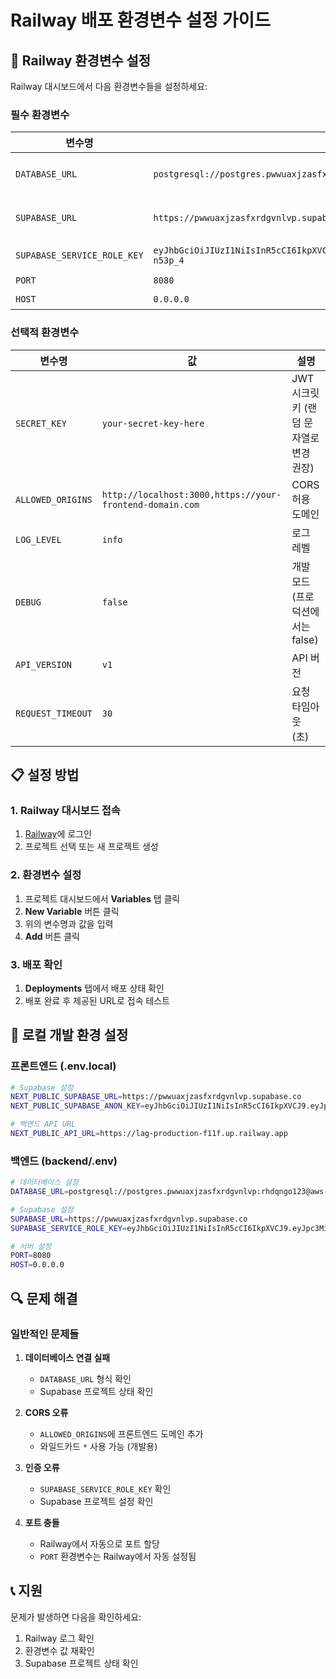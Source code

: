 # Railway 배포 환경변수 설정 가이드

## 🚀 Railway 환경변수 설정

Railway 대시보드에서 다음 환경변수들을 설정하세요:

### 필수 환경변수

| 변수명 | 값 | 설명 |
|--------|-----|------|
| `DATABASE_URL` | `postgresql://postgres.pwwuaxjzasfxrdgvnlvp:rhdqngo123@aws-0-ap-southeast-1.pooler.supabase.com:6543/postgres` | Supabase PostgreSQL 연결 문자열 |
| `SUPABASE_URL` | `https://pwwuaxjzasfxrdgvnlvp.supabase.co` | Supabase 프로젝트 URL |
| `SUPABASE_SERVICE_ROLE_KEY` | `eyJhbGciOiJIUzI1NiIsInR5cCI6IkpXVCJ9.eyJpc3MiOiJzdXBhYmFzZSIsInJlZiI6InB3d3VheGp6YXNmeHJkZ3ZubHZwIiwicm9sZSI6InNlcnZpY2Vfcm9sZSIsImlhdCI6MTc1MzQyNzE1NSwiZXhwIjoyMDY5MDAzMTU1fQ.x75cMmgfavTUtdNvokKag2xuQOnpKGoyICVl-n53p_4` | Supabase 서비스 롤 키 |
| `PORT` | `8080` | 서버 포트 |
| `HOST` | `0.0.0.0` | 서버 호스트 |

### 선택적 환경변수

| 변수명 | 값 | 설명 |
|--------|-----|------|
| `SECRET_KEY` | `your-secret-key-here` | JWT 시크릿 키 (랜덤 문자열로 변경 권장) |
| `ALLOWED_ORIGINS` | `http://localhost:3000,https://your-frontend-domain.com` | CORS 허용 도메인 |
| `LOG_LEVEL` | `info` | 로그 레벨 |
| `DEBUG` | `false` | 개발 모드 (프로덕션에서는 false) |
| `API_VERSION` | `v1` | API 버전 |
| `REQUEST_TIMEOUT` | `30` | 요청 타임아웃 (초) |

## 📋 설정 방법

### 1. Railway 대시보드 접속
1. [Railway](https://railway.app)에 로그인
2. 프로젝트 선택 또는 새 프로젝트 생성

### 2. 환경변수 설정
1. 프로젝트 대시보드에서 **Variables** 탭 클릭
2. **New Variable** 버튼 클릭
3. 위의 변수명과 값을 입력
4. **Add** 버튼 클릭

### 3. 배포 확인
1. **Deployments** 탭에서 배포 상태 확인
2. 배포 완료 후 제공된 URL로 접속 테스트

## 🔧 로컬 개발 환경 설정

### 프론트엔드 (.env.local)
```bash
# Supabase 설정
NEXT_PUBLIC_SUPABASE_URL=https://pwwuaxjzasfxrdgvnlvp.supabase.co
NEXT_PUBLIC_SUPABASE_ANON_KEY=eyJhbGciOiJIUzI1NiIsInR5cCI6IkpXVCJ9.eyJpc3MiOiJzdXBhYmFzZSIsInJlZiI6InB3d3VheGp6YXNmeHJkZ3ZubHZwIiwicm9sZSI6ImFub24iLCJpYXQiOjE3NTM0MjcxNTUsImV4cCI6MjA2OTAwMzE1NX0.q7hDrjtAalgsz8UCFJibRgPaCQ2vy6mdXxIap-MKIuc

# 백엔드 API URL
NEXT_PUBLIC_API_URL=https://lag-production-f11f.up.railway.app
```

### 백엔드 (backend/.env)
```bash
# 데이터베이스 설정
DATABASE_URL=postgresql://postgres.pwwuaxjzasfxrdgvnlvp:rhdqngo123@aws-0-ap-southeast-1.pooler.supabase.com:6543/postgres

# Supabase 설정
SUPABASE_URL=https://pwwuaxjzasfxrdgvnlvp.supabase.co
SUPABASE_SERVICE_ROLE_KEY=eyJhbGciOiJIUzI1NiIsInR5cCI6IkpXVCJ9.eyJpc3MiOiJzdXBhYmFzZSIsInJlZiI6InB3d3VheGp6YXNmeHJkZ3ZubHZwIiwicm9sZSI6InNlcnZpY2Vfcm9sZSIsImlhdCI6MTc1MzQyNzE1NSwiZXhwIjoyMDY5MDAzMTU1fQ.x75cMmgfavTUtdNvokKag2xuQOnpKGoyICVl-n53p_4

# 서버 설정
PORT=8080
HOST=0.0.0.0
```

## 🔍 문제 해결

### 일반적인 문제들

1. **데이터베이스 연결 실패**
   - `DATABASE_URL` 형식 확인
   - Supabase 프로젝트 상태 확인

2. **CORS 오류**
   - `ALLOWED_ORIGINS`에 프론트엔드 도메인 추가
   - 와일드카드 `*` 사용 가능 (개발용)

3. **인증 오류**
   - `SUPABASE_SERVICE_ROLE_KEY` 확인
   - Supabase 프로젝트 설정 확인

4. **포트 충돌**
   - Railway에서 자동으로 포트 할당
   - `PORT` 환경변수는 Railway에서 자동 설정됨

## 📞 지원

문제가 발생하면 다음을 확인하세요:
1. Railway 로그 확인
2. 환경변수 값 재확인
3. Supabase 프로젝트 상태 확인 